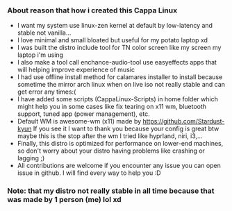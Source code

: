### About reason that how i created this Cappa Linux
- I want my system use linux-zen kernel at default by low-latency and stable not vanilla...
- I love minimal and small bloated but useful for my potato laptop xd
- I was built the distro include tool for TN color screen like my screen my laptop i'm using
- I also make a tool call enchance-audio-tool use easyeffects apps that will helping improve experience of music
- I had use offline install method for calamares installer to install because sometime the mirror arch linux when on live iso not really stable and can get error any times:(
- I have added some scripts (CappaLinux-Scripts) in home folder which might help you in some cases like fix tearing on x11 wm, bluetooth support, tuned app (power management), etc.
- Default WM is awesome-wm (x11) made by https://github.com/Stardust-kyun If you see it I want to thank you because your config is great btw maybe this is the stop after the wm I tried like hyprland, niri, i3,...
- Finally, this distro is optimized for performance on lower-end machines, so don't worry about your distro having problems like crashing or lagging ;)
- All contributions are welcome if you encounter any issue you can open issue in github. I will find every way to help you :D



### Note: that my distro not really stable in all time because that was made by 1 person (me) lol xd
